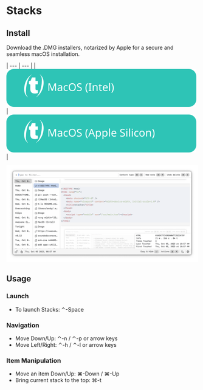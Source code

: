 # Stacks

## Install

Download the .DMG installers, notarized by Apple for a secure and seamless macOS installation.

| --- | --- |
| [![MacOS (Intel)](docs/assets/MacOS-Intel.svg)](https://github.com/cablehead/stacks/releases/download/v0.11.2/Stacks_0.11.2_x86_64.dmg) | [![MacOS (Apple Silicon)](docs/assets/MacOS-Apple.Silicon.svg)](https://github.com/cablehead/stacks/releases/download/v0.11.2/Stacks_0.11.2_aarch64.dmg) |

![screenshot](./docs/screenshots/screenshot.png)

## Usage

### Launch
- To launch Stacks: &#8963;-Space

### Navigation
- Move Down/Up: &#8963;-n / &#8963;-p or arrow keys
- Move Left/Right: &#8963;-h / &#8963;-l or arrow keys

### Item Manipulation
- Move an item Down/Up: &#8984;-Down / &#8984;-Up
- Bring current stack to the top: &#8984;-t
